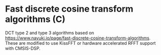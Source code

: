 # Fast discrete cosine transform algorithms (C)

DCT type 2 and type 3 algorithms based on https://www.nayuki.io/page/fast-discrete-cosine-transform-algorithms. These are modified to use KissFFT or hardware accelerated RFFT support with CMSIS-DSP.
